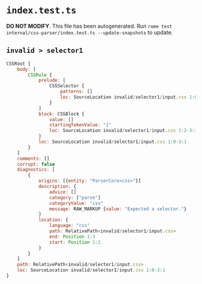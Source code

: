 # `index.test.ts`

**DO NOT MODIFY**. This file has been autogenerated. Run `rome test internal/css-parser/index.test.ts --update-snapshots` to update.

## `invalid > selector1`

```javascript
CSSRoot {
	body: [
		CSSRule {
			prelude: [
				CSSSelector {
					patterns: []
					loc: SourceLocation invalid/selector1/input.css 1:0-1:2
				}
			]
			block: CSSBlock {
				value: []
				startingTokenValue: "{"
				loc: SourceLocation invalid/selector1/input.css 1:2-3:1
			}
			loc: SourceLocation invalid/selector1/input.css 1:0-3:1
		}
	]
	comments: []
	corrupt: false
	diagnostics: [
		{
			origins: [{entity: "ParserCore<css>"}]
			description: {
				advice: []
				category: ["parse"]
				categoryValue: "css"
				message: RAW_MARKUP {value: "Expected a selector."}
			}
			location: {
				language: "css"
				path: RelativePath<invalid/selector1/input.css>
				end: Position 1:3
				start: Position 1:2
			}
		}
	]
	path: RelativePath<invalid/selector1/input.css>
	loc: SourceLocation invalid/selector1/input.css 1:0-3:1
}
```
